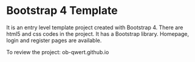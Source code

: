 # Bootstrap 4 Template

It is an entry level template project created with Bootstrap 4. There are html5 and css codes in the project. It has a Bootstrap library. Homepage, login and register pages are available.

To review the project: ob-qwert.github.io
